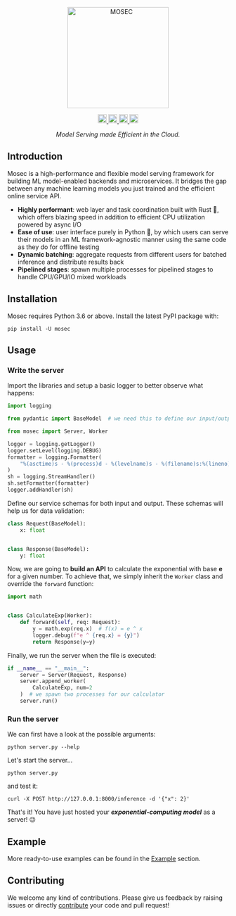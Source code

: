 <p align="center">
  <img src="https://user-images.githubusercontent.com/38581401/134487662-49733d45-2ba0-4c19-aa07-1f43fd35c453.png" height="230" alt="MOSEC" />
</p>

<p align="center">
  <a href="https://pypi.org/project/mosec/">
      <img src="https://badge.fury.io/py/mosec.svg" alt="PyPI version" height="20">
  </a>
  <a href="https://pepy.tech/project/mosec">
      <img src="https://pepy.tech/badge/mosec/month" alt="PyPi Downloads" height="20">
  </a>
  <a href="https://tldrlegal.com/license/apache-license-2.0-(apache-2.0)">
      <img src="https://img.shields.io/pypi/l/mosec" alt="License" height="20">
  </a>
  <a href="https://github.com/facebookresearch/CompilerGym/actions?query=workflow%3ACI+branch%3Adevelopment">
      <img src="https://github.com/mosecorg/mosec/actions/workflows/check.yml/badge.svg" alt="Check status" height="20">
  </a>
</p>

<p align="center">
  <i>Model Serving made Efficient in the Cloud.</i>
</p>


## Introduction
Mosec is a high-performance and flexible model serving framework for building ML model-enabled backends and microservices. It bridges the gap between any machine learning models you just trained and the efficient online service API.

* **Highly performant**: web layer and task coordination built with Rust 🦀, which offers blazing speed in addition to efficient CPU utilization powered by async I/O
* **Ease of use**: user interface purely in Python 🐍, by which users can serve their models in an ML framework-agnostic manner using the same code as they do for offline testing
* **Dynamic batching**: aggregate requests from different users for batched inference and distribute results back
* **Pipelined stages**: spawn multiple processes for pipelined stages to handle CPU/GPU/IO mixed workloads


## Installation
Mosec requires Python 3.6 or above. Install the latest PyPI package with:

    pip install -U mosec


## Usage
### Write the server
Import the libraries and setup a basic logger to better observe what happens:
```python
import logging

from pydantic import BaseModel  # we need this to define our input/output schemas

from mosec import Server, Worker

logger = logging.getLogger()
logger.setLevel(logging.DEBUG)
formatter = logging.Formatter(
    "%(asctime)s - %(process)d - %(levelname)s - %(filename)s:%(lineno)s - %(message)s"
)
sh = logging.StreamHandler()
sh.setFormatter(formatter)
logger.addHandler(sh)
```


Define our service schemas for both input and output. These schemas will help us for data validation:
```python
class Request(BaseModel):
    x: float


class Response(BaseModel):
    y: float
```


Now, we are going to **build an API** to calculate the exponential with base **e** for a given number. To achieve that, we simply inherit the `Worker` class and override the `forward` function:
```python
import math


class CalculateExp(Worker):
    def forward(self, req: Request):
        y = math.exp(req.x)  # f(x) = e ^ x
        logger.debug(f"e ^ {req.x} = {y}")
        return Response(y=y)
```


Finally, we run the server when the file is executed:
```python
if __name__ == "__main__":
    server = Server(Request, Response)
    server.append_worker(
        CalculateExp, num=2
    )  # we spawn two processes for our calculator
    server.run()

```

### Run the server
We can first have a look at the possible arguments:

    python server.py --help

Let's start the server...

    python server.py

and test it:

    curl -X POST http://127.0.0.1:8000/inference -d '{"x": 2}'

That's it! You have just hosted your ***exponential-computing model*** as a server! 😉

## Example
More ready-to-use examples can be found in the [Example](https://mosec.github.io/example) section.


## Contributing
We welcome any kind of contributions. Please give us feedback by raising issues or directly [contribute](https://mosec.github.io/contributing) your code and pull request!
